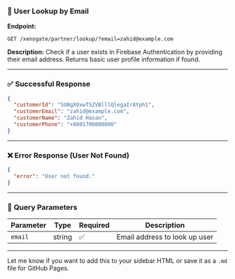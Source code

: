 ### 📌 **User Lookup by Email**

**Endpoint:**

```
GET /xenogate/partner/lookup/?email=zahid@example.com
```

**Description:**
Check if a user exists in Firebase Authentication by providing their email address. Returns basic user profile information if found.

---

### ✅ **Successful Response**

```json
{
  "customerId": "SUNgX0xwTSZVBlllQlegaIrAYph1",
  "customerEmail": "zahid@example.com",
  "customerName": "Zahid Hasan",
  "customerPhone": "+8801700000000"
}
```

---

### ❌ **Error Response (User Not Found)**

```json
{
  "error": "User not found."
}
```

---

### 🔑 **Query Parameters**

| Parameter | Type   | Required | Description                   |
| --------- | ------ | -------- | ----------------------------- |
| `email`   | string | ✅       | Email address to look up user |

---

Let me know if you want to add this to your sidebar HTML or save it as a `.md` file for GitHub Pages.
